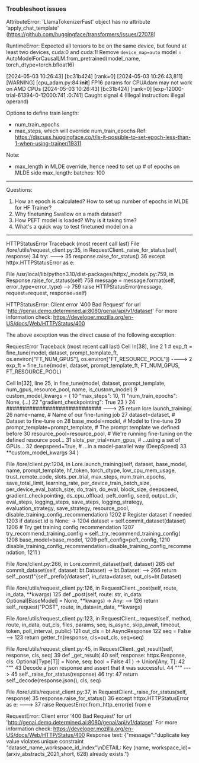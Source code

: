 ### Troubleshoot issues

AttributeError: 'LlamaTokenizerFast' object has no attribute 'apply_chat_template'
(https://github.com/huggingface/transformers/issues/27078)

RuntimeError: Expected all tensors to be on the same device, but found at least two devices, cuda:0 and cuda:1!
Remove `device_map=auto`
model = AutoModelForCausalLM.from_pretrained(model_name, torch_dtype=torch.bfloat16)


[2024-05-03 10:26:43] [bc31b424] [rank=0] [2024-05-03 10:26:43,811] [WARNING] [cpu_adam.py:84:__init__] FP16 params for CPUAdam may not work on AMD CPUs
<none> [2024-05-03 10:26:43] [bc31b424] [rank=0] [exp-12000-trial-61394-0-12000:741  :0:741] Caught signal 4 (Illegal instruction: illegal operand)

Options to define train length:
- num_train_epochs
- max_steps, which will override num_train_epochs
Ref: https://discuss.huggingface.co/t/is-it-possible-to-set-epoch-less-than-1-when-using-trainer/19311

Note: 
- max_length in MLDE override, hence need to set up # of epochs on MLDE side
max_length:
    batches: 100

-------------------------------------------------------------------------------------------------------
Questions: 
1. How an epoch is calculated? How to set up number of epochs in MLDE for HF Trainer?
2. Why finetuning Swallow on a math dataset?
3. How PEFT model is loaded? Why is it taking time?  
4. What's a quick way to test finetuned model on a 
-------------------------------------------------------------------------------------------------------

HTTPStatusError                           Traceback (most recent call last)
File /lore/utils/request_client.py:35, in RequestClient._raise_for_status(self, response)
     34 try:
---> 35     response.raise_for_status()
     36 except httpx.HTTPStatusError as e:

File /usr/local/lib/python3.10/dist-packages/httpx/_models.py:759, in Response.raise_for_status(self)
    758 message = message.format(self, error_type=error_type)
--> 759 raise HTTPStatusError(message, request=request, response=self)

HTTPStatusError: Client error '400 Bad Request' for url 'http://genai.demo.determined.ai:8080/genai/api/v1/dataset'
For more information check: https://developer.mozilla.org/en-US/docs/Web/HTTP/Status/400

The above exception was the direct cause of the following exception:

RequestError                              Traceback (most recent call last)
Cell In[38], line 2
      1 # exp_ft = fine_tune(model, dataset, prompt_template_ft, os.environ["FT_NUM_GPUS"], os.environ["FT_RESOURCE_POOL"])
----> 2 exp_ft = fine_tune(model, dataset, prompt_template_ft, FT_NUM_GPUS, FT_RESOURCE_POOL)

Cell In[32], line 25, in fine_tune(model, dataset, prompt_template, num_gpus, resource_pool, name, is_custom_model)
      9     custom_model_kwargs = {
     10         "max_steps": 10,
     11         "num_train_epochs": None,
   (...)
     22         "gradient_checkpointing": True
     23     }
     24     #############################
---> 25 return lore.launch_training(
     26     name=name, # Name of our fine-tuning job
     27     dataset=dataset, # Dataset to fine-tune on
     28     base_model=model, # Model to fine-tune
     29     prompt_template=prompt_template, # The prompt template we defined before
     30     resource_pool=resource_pool, #  We're running fine-tuning on the defined resource pool...
     31     slots_per_trial=num_gpus, # ...using a set of GPUs...
     32     deepspeed=True, # ...in a model-parallel way (DeepSpeed)
     33     **custom_model_kwargs
     34 )

File /lore/client.py:1204, in Lore.launch_training(self, dataset, base_model, name, prompt_template, hf_token, torch_dtype, low_cpu_mem_usage, trust_remote_code, slots_per_trial, max_steps, num_train_epochs, save_total_limit, learning_rate, per_device_train_batch_size, per_device_eval_batch_size, do_train, do_eval, block_size, deepspeed, gradient_checkpointing, ds_cpu_offload, peft_config, seed, output_dir, eval_steps, logging_steps, save_steps, logging_strategy, evaluation_strategy, save_strategy, resource_pool, disable_training_config_recommendation)
   1202 # Register dataset if needed
   1203 if dataset.id is None:
-> 1204     dataset = self.commit_dataset(dataset)
   1206 # Try get training config recommendation
   1207 try_recommend_training_config = self._try_recommend_training_config(
   1208     base_model=base_model,
   1209     peft_config=peft_config,
   1210     disable_training_config_recommendation=disable_training_config_recommendation,
   1211 )

File /lore/client.py:266, in Lore.commit_dataset(self, dataset)
    265 def commit_dataset(self, dataset: bt.Dataset) -> bt.Dataset:
--> 266     return self._post(f"{self._prefix}/dataset", in_data=dataset, out_cls=bt.Dataset)

File /lore/utils/request_client.py:126, in RequestClient._post(self, route, in_data, **kwargs)
    125 def _post(self, route: str, in_data: Optional[BaseModel] = None, **kwargs) -> Any:
--> 126     return self._request("POST", route, in_data=in_data, **kwargs)

File /lore/utils/request_client.py:123, in RequestClient._request(self, method, route, in_data, out_cls, files, params, seq, is_async, skip_await, timeout, token, poll_interval, public)
    121     out_cls = bt.AsyncResponse
    122     seq = False
--> 123 return getter_fn(response, cls=out_cls, seq=seq)

File /lore/utils/request_client.py:45, in RequestClient._get_result(self, response, cls, seq)
     39 def _get_result(
     40     self, response: httpx.Response, cls: Optional[Type[T]] = None, seq: bool = False
     41 ) -> Union[Any, T]:
     42     """
     43     Decode a json response and assert that it was successful.
     44     """
---> 45     self._raise_for_status(response)
     46     try:
     47         return self._decode(response.json(), cls, seq)

File /lore/utils/request_client.py:37, in RequestClient._raise_for_status(self, response)
     35     response.raise_for_status()
     36 except httpx.HTTPStatusError as e:
---> 37     raise RequestError.from_http_error(e) from e

RequestError: Client error '400 Bad Request' for url 'http://genai.demo.determined.ai:8080/genai/api/v1/dataset'
For more information check: https://developer.mozilla.org/en-US/docs/Web/HTTP/Status/400
Response text: {"message":"duplicate key value violates unique constraint \"dataset_name_workspace_id_index\"\nDETAIL:  Key (name, workspace_id)=(arxiv_abstracts_2021_short, 628) already exists."}